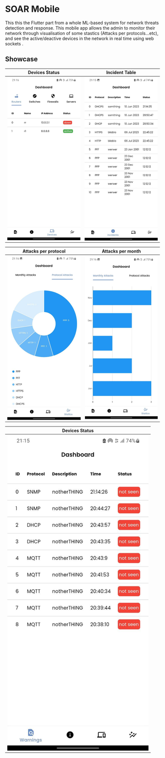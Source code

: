 # SOAR Mobile

This this the Flutter part from a whole ML-based system for network threats detection and response.
This mobile app allows the admin to monitor their network through visualisation of some stastics (Attacks per protocols...etc), and see the active/deactive devices in the network in real time using web sockets .

## Showcase

| Devices Status                           | Incident Table                           |
| ---------------------------------------- | ---------------------------------------- |
| ![Devices Status Screen](showcase/3.jpg) | ![Incident Table Screen](showcase/5.jpg) |

| Attacks per protocol                           | Attacks per month                           |
| ---------------------------------------------- | ------------------------------------------- |
| ![Attacks per protocol Screen](showcase/1.jpg) | ![Attacks per month Screen](showcase/2.jpg) |

| Devices Status                           |
| ---------------------------------------- |
| ![Devices Status Screen](showcase/6.jpg) |
